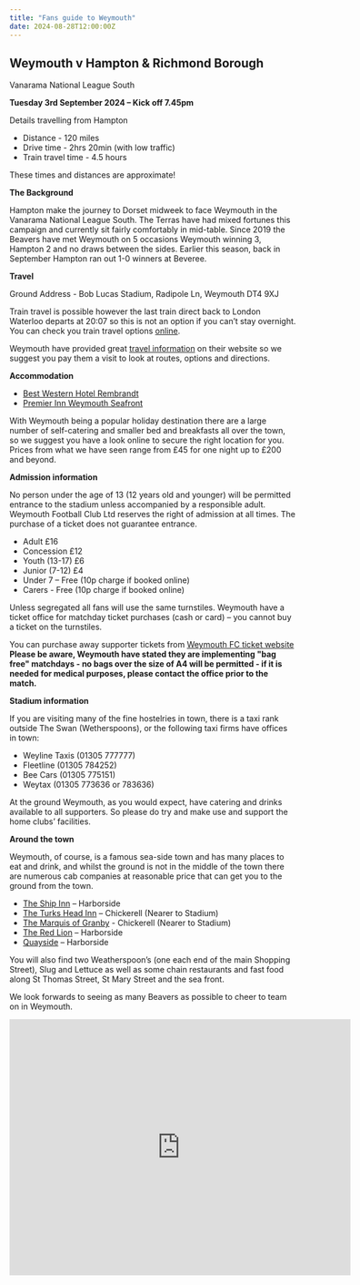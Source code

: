 ```yaml
---
title: "Fans guide to Weymouth"
date: 2024-08-28T12:00:00Z
---
```


## Weymouth v Hampton & Richmond Borough
Vanarama National League South

**Tuesday 3rd September 2024 – Kick off 7.45pm**

Details travelling from Hampton

- Distance - 120 miles
- Drive time - 2hrs 20min (with low traffic)
- Train travel time - 4.5 hours

These times and distances are approximate!

**The Background**

Hampton make the journey to Dorset midweek to face Weymouth in the Vanarama National League South. The Terras have had mixed fortunes this campaign and currently sit fairly comfortably in mid-table. Since 2019 the Beavers have met Weymouth on 5 occasions Weymouth winning 3, Hampton 2 and no draws between the sides. Earlier this season, back in September Hampton ran out 1-0 winners at Beveree.


**Travel**

Ground Address - Bob Lucas Stadium, Radipole Ln, Weymouth DT4 9XJ

Train travel is possible however the last train direct back to London Waterloo departs at 20:07 so this is not an option if you can’t stay overnight. You can check you train travel options [online](https://www.nationalrail.co.uk/).

Weymouth have provided great [travel information](https://uptheterras.co.uk/club-info/directions-to-the-bob-lucas-stadium/)  on their website so we suggest you pay them a visit to look at routes, options and directions.

**Accommodation**

- [Best Western Hotel Rembrandt](https://www.hotelrembrandt.co.uk/)
- [Premier Inn Weymouth Seafront]( https://www.premierinn.com/gb/en/hotels/england/dorset/weymouth/weymouth-seafront.html?cid=GLBC_WEYLOD)

With Weymouth being a popular holiday destination there are a large number of self-catering and smaller bed and breakfasts all over the town, so we suggest you have a look online to secure the right location for you. Prices from what we have seen range from £45 for one night up to £200 and beyond. 


**Admission information**

No person under the age of 13 (12 years old and younger) will be permitted entrance to the stadium unless accompanied by a responsible adult.  Weymouth Football Club Ltd reserves the right of admission at all times. The purchase of a ticket does not guarantee entrance.

- Adult £16
- Concession £12
- Youth (13-17) £6
- Junior (7-12) £4
- Under 7 – Free (10p charge if booked online)
- Carers - Free (10p charge if booked online)

Unless segregated all fans will use the same turnstiles. Weymouth have a ticket office for matchday ticket purchases (cash or card) – you cannot buy a ticket on the turnstiles.

You can purchase away supporter tickets from [Weymouth FC ticket website]( https://sales.weymouthfootballclub.co.uk/index.php?id_product=252&id_product_attribute=1181&rewrite=hampton-r-mond-a&controller=product#/30-tt-adult) 
**Please be aware, Weymouth have stated they are implementing "bag free" matchdays - no bags over the size of A4 will be permitted - if it is needed for medical purposes, please contact the office prior to the match.**

**Stadium information**

If you are visiting many of the fine hostelries in town, there is a taxi rank outside The Swan (Wetherspoons), or the following taxi firms have offices in town:

- Weyline Taxis (01305 777777)
- Fleetline (01305 784252)
- Bee Cars (01305 775151)
- Weytax (01305 773636 or 783636)

At the ground Weymouth, as you would expect, have catering and drinks available to all supporters. So please do try and make use and support the home clubs’ facilities. 

**Around the town**

Weymouth, of course, is a famous sea-side town and has many places to eat and drink, and whilst the ground is not in the middle of the town there are numerous cab companies at reasonable price that can get you to the ground from the town. 

- [The Ship Inn](https://www.shipweymouth.co.uk/) – Harborside
- [The Turks Head Inn]( https://www.theturksheaddorset.co.uk/) – Chickerell (Nearer to Stadium)
- [The Marquis of Granby]( https://www.themarquisofgranby-weymouth.co.uk/) - Chickerell (Nearer to Stadium)
- [The Red Lion](https://theredlionweymouth.co.uk/) – Harborside
- [Quayside](https://quaysidebarandkitchen.com/) – Harborside

You will also find two Weatherspoon’s (one each end of the main Shopping Street), Slug and Lettuce as well as some chain restaurants and fast food along St Thomas Street, St Mary Street and the sea front. 

We look forwards to seeing as many Beavers as possible to cheer to team on in Weymouth.

<iframe src="https://www.google.com/maps/embed?pb=!1m18!1m12!1m3!1d29488.02379668242!2d-2.490185142557736!3d50.604849402970395!2m3!1f0!2f0!3f0!3m2!1i1024!2i768!4f13.1!3m3!1m2!1s0x4872f65aed68807b%3A0x1be3d1e8b83f41b9!2sWeymouth%20Football%20Club!5e0!3m2!1sen!2suk!4v1707776113714!5m2!1sen!2suk" width="600" height="450" style="border:0;" allowfullscreen="" loading="lazy" referrerpolicy="no-referrer-when-downgrade"></iframe>